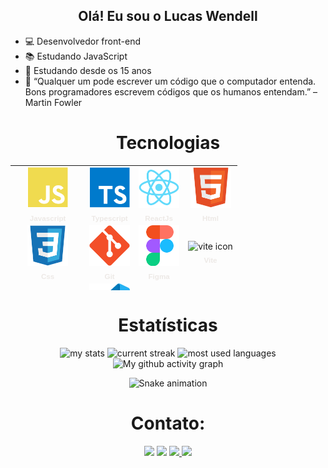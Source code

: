 <h2 align='center'>Olá! Eu sou o Lucas Wendell</h2>

- 💻 Desenvolvedor front-end
- 📚 Estudando JavaScript
- 🧠 Estudando desde os 15 anos
- 📍 “Qualquer um pode escrever um código que o computador entenda. Bons programadores escrevem códigos que os humanos entendam.” – Martin Fowler

<h1 align='center'>Tecnologias</h1>

<table align="center" style="overflow: scroll; max-height: 200px">
			<tr>
				<td align="center">
					<img
						src="https://raw.githubusercontent.com/devicons/devicon/1119b9f84c0290e0f0b38982099a2bd027a48bf1/icons/javascript/javascript-plain.svg"
						width="65px"
						alt="javascript icon"
					/><br />
					<sub style="font-family: sans-serif; font-weight: 700; color: #ede9e6"
						>Javascript</sub
					>
				</td>
				<td align="center">
					<img
						src="https://raw.githubusercontent.com/devicons/devicon/1119b9f84c0290e0f0b38982099a2bd027a48bf1/icons/typescript/typescript-plain.svg"
						width="65px"
						alt="typescript icon"
					/><br />
					<sub style="font-family: sans-serif; font-weight: 700; color: #ede9e6"
						>Typescript</sub
					>
				</td>
				<td align="center">
					<img
						src="https://raw.githubusercontent.com/devicons/devicon/1119b9f84c0290e0f0b38982099a2bd027a48bf1/icons/react/react-original.svg"
						width="65px"
						alt="react icon"
					/><br />
					<sub style="font-family: sans-serif; font-weight: 700; color: #ede9e6"
						>ReactJs</sub
					>
				</td>
				<td align="center">
					<img
						src="https://raw.githubusercontent.com/devicons/devicon/1119b9f84c0290e0f0b38982099a2bd027a48bf1/icons/html5/html5-original.svg"
						width="65px"
						alt="html icon"
					/><br />
					<sub style="font-family: sans-serif; font-weight: 700; color: #ede9e6"
						>Html</sub
					>
				</td>
			</tr>
			<tr>
				<td align="center">
					<img
						src="https://raw.githubusercontent.com/devicons/devicon/1119b9f84c0290e0f0b38982099a2bd027a48bf1/icons/css3/css3-original.svg"
						width="65px"
						alt="css icon"
					/><br />
					<sub style="font-family: sans-serif; font-weight: 700; color: #ede9e6"
						>Css</sub
					>
				</td>
				<td align="center">
					<img
						src="https://raw.githubusercontent.com/devicons/devicon/1119b9f84c0290e0f0b38982099a2bd027a48bf1/icons/git/git-plain.svg"
						width="65px"
						alt="git icon"
					/><br />
					<sub style="font-family: sans-serif; font-weight: 700; color: #ede9e6"
						>Git</sub
					>
				</td>
				<td align="center">
					<img
						src="https://raw.githubusercontent.com/devicons/devicon/1119b9f84c0290e0f0b38982099a2bd027a48bf1/icons/figma/figma-original.svg"
						width="65px"
						alt="figma icon"
					/><br />
					<sub style="font-family: sans-serif; font-weight: 700; color: #ede9e6"
						>Figma</sub
					>
				</td>
				<td align="center">
					<img
						src="https://skillicons.dev/icons?i=vite"
						width="65px"
						alt="vite icon"
					/><br />
					<sub style="font-family: sans-serif; font-weight: 700; color: #ede9e6"
						>Vite</sub
					>
				</td>
			</tr>
			<tr>
				<td align="center">
					<img
						src="https://skillicons.dev/icons?i=postman"
						width="65px"
						alt="postman icon"
					/><br />
					<sub style="font-family: sans-serif; font-weight: 700; color: #ede9e6"
						>Postman</sub
					>
				</td>
				<td align="center">
					<img
						src="https://raw.githubusercontent.com/devicons/devicon/1119b9f84c0290e0f0b38982099a2bd027a48bf1/icons/vscode/vscode-original.svg"
						width="65px"
						alt="vscode icon"
					/><br />
					<sub style="font-family: sans-serif; font-weight: 700; color: #ede9e6"
						>VSCode</sub
					>
				</td>
			</tr>
</table>

<h1 align='center'>Estatísticas</h1>

<div align="center">
  <img height="180em" src="https://github-readme-stats.vercel.app/api?username=lucas-wendell&show_icons=true&bg_color=EDE9E6&title_color=1B3849&icon_color=FF6F4A&border_color=1B3849&hide=issues,contribs" alt='my stats'/>

  <img height="180em" src="https://streak-stats.demolab.com?user=lucas-wendell&background=EDE9E6&border=1B3849&fire=FF6F4A&stroke=1B3849&ring=1B3849&currStreakNum=FF6F4A&sideNums=FF6F4A&currStreakLabel=1B3849&sideLabels=1B3849&dates=1B3849" alt='current streak' />

   <img height="180em" src="https://github-readme-stats.vercel.app/api/top-langs/?username=lucas-wendell&layout=compact&title_color=1B3849&border_color=1B3849&bg_color=EDE9E6" alt='most used languages'/>
   
   <img height='180em' src='https://github-readme-activity-graph.vercel.app/graph?username=lucas-wendell&bg_color=ede9e6&color=1b3849&line=1b3849&point=ff6f4a&area=true&hide_border=true' alt='My github activity graph'/>

![Snake animation](https://github.com/lucas-wendell/lucas-wendell/blob/output/github-contribution-grid-snake.svg)

</div>

<h1 align='center'>Contato:</h1>
<div align='center'>
	<a href="https://www.instagram.com/lucas.wen_/" target="_blank"
			><img
				src="https://img.shields.io/badge/-Instagram-%23E4405F?style=for-the-badge&logo=instagram&logoColor=white"
				target="_blank"
		/></a>
		<a href="https://www.linkedin.com/in/lucas-wendell/" target="_blank"
			><img
				src="https://img.shields.io/badge/-LinkedIn-%230077B5?style=for-the-badge&logo=linkedin&logoColor=white"
				target="_blank"
		/></a>
		<a href="mailto:lucaswhendellf@gmail.com" target="_blank">
			<img
				src="https://img.shields.io/badge/Gmail-D14836?style=for-the-badge&logo=gmail&logoColor=white"
				target="_blank"
			/>
		</a>
		<a href="https://t.me/lucas_wll" target="_blank">
			<img
				src="https://img.shields.io/badge/Telegram-2CA5E0?style=for-the-badge&logo=telegram&logoColor=white"
				target="_blank"
			/>
		</a>


</div>

